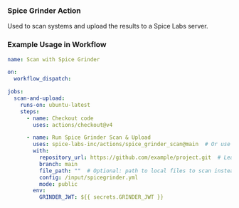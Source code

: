 ### Spice Grinder Action
Used to scan systems and upload the results to a Spice Labs server.

### Example Usage in Workflow
```yaml
name: Scan with Spice Grinder

on:
  workflow_dispatch:

jobs:
  scan-and-upload:
    runs-on: ubuntu-latest
    steps:
      - name: Checkout code
        uses: actions/checkout@v4

      - name: Run Spice Grinder Scan & Upload
        uses: spice-labs-inc/actions/spice_grinder_scan@main  # Or use a tagged release like @v1
        with:
          repository_url: https://github.com/example/project.git  # Leave blank if using local path
          branch: main
          file_path: ""  # Optional: path to local files to scan instead of repo clone
          config: /input/spicegrinder.yml
          mode: public
        env:
          GRINDER_JWT: ${{ secrets.GRINDER_JWT }}
```
